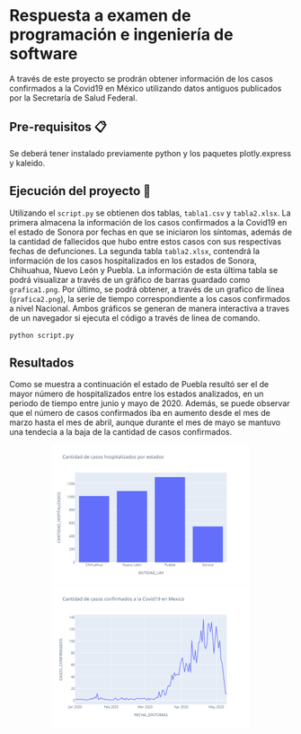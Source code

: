 # Respuesta a examen de programación e ingeniería de software 
A través de este proyecto se prodrán obtener información de los casos confirmados a la Covid19 en México utilizando datos antiguos publicados por la Secretaría de Salud Federal.

## Pre-requisitos 📋
Se deberá tener instalado previamente python y los paquetes plotly.express y kaleido. 

## Ejecución del proyecto 🚀
Utilizando el  `script.py` se obtienen dos tablas, `tabla1.csv` y `tabla2.xlsx`. La primera almacena la información de los casos confirmados a la 
Covid19 en el estado de Sonora por fechas en que se iniciaron los síntomas, además de la cantidad de fallecidos que hubo entre estos casos con sus respectivas fechas de 
defunciones. La segunda tabla `tabla2.xlsx`, contendrá la información de los casos hospitalizados en los estados de Sonora, Chihuahua, Nuevo León y Puebla.
La información de esta última tabla se podrá visualizar a través de un gráfico de barras guardado como `grafica1.png`. Por último, se podrá obtener, a través 
de un grafico de línea (`grafica2.png`), la serie de tiempo correspondiente a los casos confirmados a nivel Nacional. Ambos gráficos se generan de manera interactiva
a traves de un navegador si ejecuta el código a través de linea de comando.

```
python script.py
```

## Resultados
Como se muestra a continuación el estado de Puebla resultó ser el de mayor número de hospitalizados entre los estados analizados, en un periodo de tiempo entre junio 
y mayo de 2020. Además, se puede observar que el número de casos confirmados iba en aumento desde el mes de marzo hasta el mes de abril, aunque durante el mes de 
mayo se mantuvo una tendecia a la baja de la cantidad de casos confirmados.

<p align="center">
  <img src="https://github.com/Lay94/examen-prog/blob/master/grafica1.png" width="350" title="hover text">
  <img src="https://github.com/Lay94/examen-prog/blob/master/grafica2.png" width="350" alt="accessibility text">
</p>
